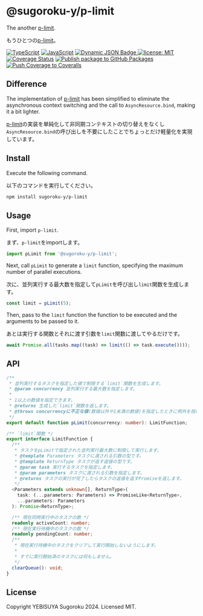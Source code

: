 # @sugoroku-y/p-limit

The another [p-limit](https://github.com/sindresorhus/p-limit).

もうひとつの[p-limit](https://github.com/sindresorhus/p-limit)。

[![TypeScript](https://img.shields.io/badge/-TypeScript-404040.svg?logo=TypeScript)](https://www.typescriptlang.org/) [![JavaScript](https://img.shields.io/badge/-JavaScript-404040.svg?logo=javascript)](https://developer.mozilla.org/en-US/docs/Web/JavaScript) [![Dynamic JSON Badge](https://img.shields.io/badge/dynamic/json?url=https%3A%2F%2Fraw.githubusercontent.com%2Fsugoroku-y%2Fp-limit%2Fmain%2Fpackage.json&query=%24.version&prefix=v&logo=GitHub&label=GitHub%20Packages&link=https%3A%2F%2Fimg.shields.io%2Fbadge%2Flicense-MIT-blue.svg%3Fstyle%3Dflat)
](https://github.com/sugoroku-y/p-limit/pkgs/npm/p-limit) [![license: MIT](https://img.shields.io/badge/license-MIT-blue.svg?style=flat)](./LICENSE) [![Coverage Status](https://coveralls.io/repos/github/sugoroku-y/p-limit/badge.svg)](https://coveralls.io/github/sugoroku-y/p-limit) [![Publish package to GitHub Packages](https://github.com/sugoroku-y/p-limit/actions/workflows/publish.yml/badge.svg)](https://github.com/sugoroku-y/p-limit/actions/workflows/publish.yml) [![Push Coverage to Coveralls](https://github.com/sugoroku-y/p-limit/actions/workflows/coverage.yml/badge.svg)](https://github.com/sugoroku-y/p-limit/actions/workflows/coverage.yml)

## Difference

The implementation of [p-limit](https://github.com/sindresorhus/p-limit) has been simplified to eliminate the asynchronous context switching and the call to `AsyncResource.bind`, making it a bit lighter.

[p-limit](https://github.com/sindresorhus/p-limit)の実装を単純化して非同期コンテキストの切り替えをなくし`AsyncResource.bind`の呼び出しを不要にしたことでちょっとだけ軽量化を実現しています。

## Install

Execute the following command.

以下のコマンドを実行してください。

```bash
npm install sugoroku-y/p-limit
```

## Usage

First, import `p-limit`.

まず、`p-limit`をimportします。

```ts
import pLimit from '@sugoroku-y/p-limit';
```

Next, call `pLimit` to generate a `limit` function, specifying the maximum number of parallel executions.

次に、並列実行する最大数を指定して`pLimit`を呼び出し`limit`関数を生成します。

```ts
const limit = pLimit(5);
```

Then, pass to the `limit` function the function to be executed and the arguments to be passed to it.

あとは実行する関数とそれに渡す引数を`limit`関数に渡してやるだけです。

```ts
await Promise.all(tasks.map((task) => limit(() => task.execute())));
```

## API

```ts
/**
 * 並列実行するタスクを指定した値で制限する`limit`関数を生成します。
 * @param concurrency 並列実行する最大数を指定します。
 *
 * 1以上の数値を指定できます。
 * @returns 生成した`limit`関数を返します。
 * @throws concurrencyに不正な値(数値以外や1未満の数値)を指定したときに例外を投げます。
 */
export default function pLimit(concurrency: number): LimitFunction;

/** `limit`関数 */
export interface LimitFunction {
  /**
   * タスクをpLimitで指定された並列実行最大数に制限して実行します。
   * @template Parameters タスクに渡される引数の型です。
   * @template ReturnType タスクが返す返値の型です。
   * @param task 実行するタスクを指定します。
   * @param parameters タスクに渡される引数を指定します。
   * @returns タスクの実行が完了したらタスクの返値を返すPromiseを返します。
   */
  <Parameters extends unknown[], ReturnType>(
    task: (...parameters: Parameters) => PromiseLike<ReturnType>,
    ...parameters: Parameters
  ): Promise<ReturnType>;

  /** 現在同時実行中のタスクの数 */
  readonly activeCount: number;
  /** 現在実行待機中のタスクの数 */
  readonly pendingCount: number;
  /**
   * 現在実行待機中のタスクをクリアして実行開始しないようにします。
   *
   * すでに実行開始済のタスクには何もしません。
   */
  clearQueue(): void;
}
```

## License

Copyright YEBISUYA Sugoroku 2024. Licensed MIT.
